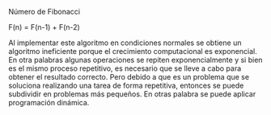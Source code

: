 Número de Fibonacci

F(n) = F(n-1) + F(n-2)
 
Al implementar este algoritmo en condiciones normales se obtiene un algoritmo ineficiente porque el crecimiento computacional es exponencial. En otra palabras algunas operaciones se repiten exponencialmente y si bien es el mismo proceso repetitivo, es necesario que se lleve a cabo para obtener el resultado correcto. Pero debido a que es un problema que se soluciona realizando una tarea de forma repetitiva, entonces se puede subdividir en problemas más pequeños. En otras palabra se puede aplicar programación dinámica.